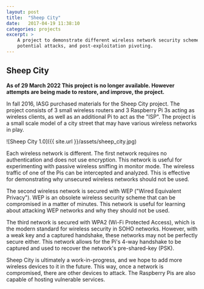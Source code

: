 ```yaml
---
layout: post
title:  "Sheep City"
date:   2017-04-19 11:38:10
categories: projects
excerpt: >
    A project to demonstrate different wireless network security schemes,
    potential attacks, and post-exploitation pivoting.
---
```

Sheep City
--

**As of 29 March 2022 This project is no longer available. However attempts are being made to restore, and improve, the project.**

In fall 2016, IASG purchased materials for the Sheep City project. The project consists
of 3 small wireless routers and 3 Raspberry Pi 3s acting as wireless clients, as well as
an additional Pi to act as the "ISP". The project is a small scale model of a city street
that may have various wireless networks in play.

![Sheep City 1.0]({{ site.url }}/assets/sheep_city.jpg)

Each wireless network is different. The first network requires no authentication and does not
use encryption. This network is useful for experimenting with passive wireless sniffing in monitor
mode. The wireless traffic of one of the Pis can be intercepted and analyzed. This is effective for
demonstrating why unsecured wireless networks should not be used.

The second wireless network is secured with WEP ("Wired Equivalent Privacy"). WEP is an obsolete wireless
security scheme that can be compromised in a matter of minutes. This network is useful for learning
about attacking WEP networks and why they should not be used.

The third network is secured with WPA2 (Wi-Fi Protected Access), which is the modern standard for wireless
security in SOHO networks. However, with a weak key and a captured handshake, these networks may not be
perfectly secure either. This network allows for the Pi's 4-way handshake to be captured and used to
recover the network's pre-shared-key (PSK).

Sheep City is ultimately a work-in-progress, and we hope to add more wireless devices to it in the future.
This way, once a network is compromised, there are other devices to attack. The Raspberry Pis are also
capable of hosting vulnerable services.
